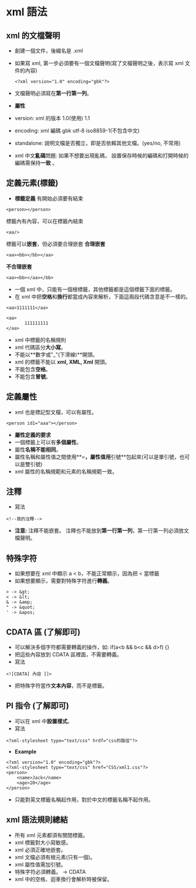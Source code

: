# xml 語法

## xml 的文檔聲明
- 創建一個文件，後綴名是 .xml
- 如果寫 xml, 第一步必須要有一個文檔聲明(寫了文檔聲明之後，表示寫 xml 文件的內容)

    ```
    <?xml version="1.0" encoding="gbk"?>
    ```
- 文檔聲明必須寫在**第一行第一列**。
- **屬性**
 - version: xml 的版本 1.0(使用) 1.1
 - encoding: xml 編碼 gbk utf-8 iso8859-1(不包含中文)
 - standalone: 說明文檔是否獨立，即是否依賴其他文檔。(yes/no, 不常用)
- xml 中文**亂碼**問題: 如果不想要出現亂碼， 設置保存時候的編碼和打開時候的編碼需保持**一致**    。

## 定義元素(標籤)
- **標籤定義**
有開始必須要有結束 

 ```
 <person></person>
 ```
標籤內有內容，可以在標籤內結束

 ```
 <aa/>
 ```
標籤可以**嵌套**，但必須要合理嵌套
**合理嵌套**
 ```
 <aa><bb></bb></aa>
 ```
 **不合理嵌套**
 ```
 <aa><bb></aa></bb>
 ```

- 一個 xml 中，只能有一個根標籤，其他標籤都是這個標籤下面的標籤。
- 在 xml 中把**空格**和**換行**都當成內容來解析，下面這兩段代碼含意是不一樣的。

 ```
 <aa>1111111</aa>
 ```
 ```
 <aa>
        111111111
 </aa>
 ```

- xml 中標籤的名稱規則
 - xml 代碼區分**大小寫**。
 - 不能以**數字或"_"(下滑線)**開頭。
 - xml 的標籤不能以 **xml, XML, Xml** 開頭。
 - 不能包含**空格**。
 - 不能包含**冒號**。

## 定義屬性
- xml 也是標記型文檔，可以有屬性。
```
<person id1="aaa"></person>
```
- **屬性定義的要求**
 - 一個標籤上可以有**多個屬性**。
 - 屬性**名稱不能相同**。
 - 屬性名稱和屬性值之間使用**=**，屬性值用**引號**包起來(可以是單引號，也可以是雙引號)
 - xml 屬性的名稱規範和元素的名稱規範一致。

## 注釋
- 寫法
```
<!--我的注釋-->
```
- **注意:** 
  注釋不能嵌套。
  注釋也不能放到**第一行第一列**，第一行第一列必須放文檔聲明。

## 特殊字符
- 如果想要在 xml 中顯示 a < b，不能正常顯示，因為把 < 當標籤
- 如果想要顯示，需要對特殊字符進行**轉義**。
 
 ```
 > -> &gt;
 < -> &lt;
 & -> &amp;
 " -> &quot;
 ' -> &apos;
 ```


## CDATA 區 (了解即可)
- 可以解決多個字符都需要轉義的操作，如: if(a<b && b<c && d>f) {}
- 把這些內容放到 CDATA 區裡面，不需要轉義。
- 寫法
```
<![CDATA[ 內容 ]]>
```
- 把特殊字符當作**文本內容**，而不是標籤。

## PI 指令 (了解即可)
- 可以在 xml 中**設置樣式**。
- 寫法
```
<?xml-stylesheet type="text/css" hrdf="css的路徑"?>
```
- **Example**
```
<?xml version="1.0" encoding="gbk"?>
<?xml-stylesheet type="text/css" href="CSS/xml1.css"?>
<person>
	<name>Jack</name>
	<age>20</age>
</person>
```

- 只能對英文標籤名稱起作用，對於中文的標籤名稱不起作用。

## xml 語法規則總結
- 所有 xml 元素都須有關閉標籤。
- xml 標籤對大小寫敏感。
- xml 必須正確地嵌套。
- xml 文檔必須有根元素(只有一個)。
- xml 屬性值需加引號。
- 特殊字符必須轉義。 -> CDATA
- xml 中的空格、迴車換行會解析時被保留。
